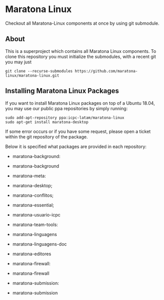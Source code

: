 # Maratona Linux

Checkout all Maratona-Linux components at once by using git submodule.

## About

This is a superproject which contains all Maratona Linux components. To
clone this repository you must initialize the submodules, with a recent git
you may just

```
git clone --recurse-submodules https://github.com/maratona-linux/maratona-linux.git
```

## Installing Maratona Linux Packages

If you want to install Maratona Linux packages on top of a Ubuntu 18.04, you
may use our public ppa repositories by simply running:

```
sudo add-apt-repository ppa:icpc-latam/maratona-linux
sudo apt-get install maratona-desktop
```

If some error occurs or if you have some request, please open a ticket
within the git repository of the package.

Below it is specified what packages are provided in each repository:

- maratona-background:
 - maratona-background

- maratona-meta:
 - maratona-desktop;
 - maratona-conflitos;
 - maratona-essential;
 - maratona-usuario-icpc

- maratona-team-tools:
 - maratona-linguagens
 - maratona-linguagens-doc
 - maratona-editores

- maratona-firewall:
 - maratona-firewall

- maratona-submission:
 - maratona-submission
